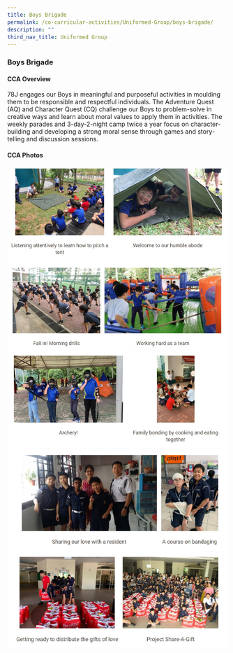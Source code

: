 ```yaml
---
title: Boys Brigade
permalink: /co-curricular-activities/Uniformed-Group/boys-brigade/
description: ""
third_nav_title: Uniformed Group
---
```

### Boys Brigade

#### CCA Overview

78J engages our Boys in meaningful and purposeful activities in moulding them to be responsible and respectful individuals. The Adventure Quest (AQ) and Character Quest (CQ) challenge our Boys to problem-solve in creative ways and learn about moral values to apply them in activities. The weekly parades and 3-day-2-night camp twice a year focus on character-building and developing a strong moral sense through games and story-telling and discussion sessions.

#### CCA Photos

![](/images/boys%20brigade%201.jpg)
![](/images/boys%20brigade%202.jpg)
![](/images/boys%20brigade%203.jpg)
![](/images/boys%20brigade%204.jpg)
![](/images/boys%20brigade%205.jpg)